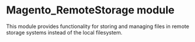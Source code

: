 # Magento_RemoteStorage module

This module provides functionality for storing and managing files in remote storage systems instead of the local filesystem.
